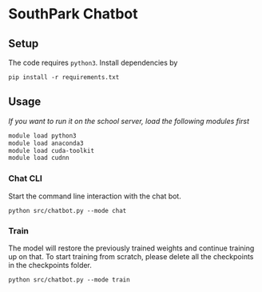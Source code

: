 # SouthPark Chatbot

## Setup

The code requires `python3`. Install dependencies by

```
pip install -r requirements.txt
```

## Usage

*If you want to run it on the school server, load the following modules first*

```bash
module load python3
module load anaconda3
module load cuda-toolkit
module load cudnn
```

### Chat CLI

Start the command line interaction with the chat bot.
```
python src/chatbot.py --mode chat
```

### Train

The model will restore the previously trained weights and continue training up on that. To start training from scratch, please delete all the checkpoints in the checkpoints folder.

```
python src/chatbot.py --mode train
```

